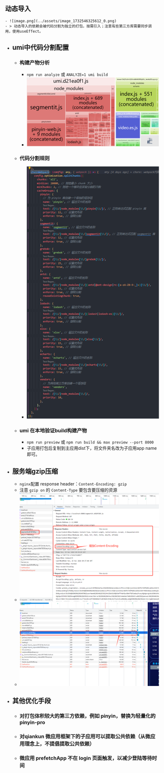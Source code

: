 ## 动态导入
	- ![image.png](../assets/image_1732546325612_0.png)
	- > 动态导入的依赖会被代码分割为独立的打包，按需引入；注意有些第三方库需要同步调用，使用useEffect。
- ## umi中代码分割配置
	- ### 构建产物分析
		- `npm run analyze` 或 `ANALYZE=1 umi build`
		- ![image.png](../assets/image_1732546828634_0.png)
	- ### 代码分割规则
		- ![image.png](../assets/image_1732546857146_0.png)
	- ### umi 在本地验证build构建产物
		- `npm run preview` 或 `npm run build && max preview --port 8000`
		- 子应用打包后复制到主应用dist下，将文件夹名改为子应用app name即可。
- ## 服务端gzip压缩
	- `nginx`配置 response header：`Content-Encoding: gzip`
	- 注意 `gzip on` 的 `Content-Type` 要包含要压缩的资源
	- ![image.png](../assets/image_1732547159346_0.png)
	- ![image.png](../assets/image_1732547167999_0.png)
- ## 其他优化手段
	- ### 对打包体积较大的第三方依赖，例如 pinyin，替换为轻量化的 pinyin-pro
	- ### 对qiankun 微应用框架下的子应用可以提取公共依赖（从微应用理念上，不提倡提取公共依赖）
	- ### 微应用 prefetchApp 不在 login 页面触发，以减少登陆等待时间
